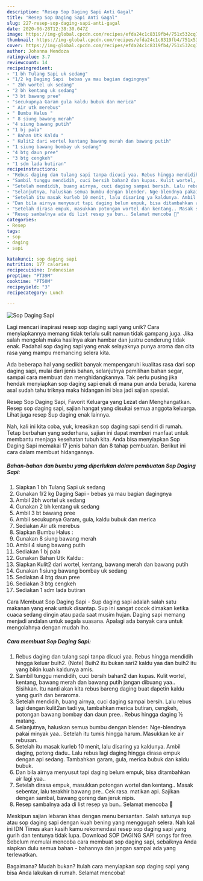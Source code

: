 ```yaml
---
description: "Resep Sop Daging Sapi Anti Gagal"
title: "Resep Sop Daging Sapi Anti Gagal"
slug: 227-resep-sop-daging-sapi-anti-gagal
date: 2020-06-28T12:38:30.047Z
image: https://img-global.cpcdn.com/recipes/efda24c1c8319fb4/751x532cq70/sop-daging-sapi-foto-resep-utama.jpg
thumbnail: https://img-global.cpcdn.com/recipes/efda24c1c8319fb4/751x532cq70/sop-daging-sapi-foto-resep-utama.jpg
cover: https://img-global.cpcdn.com/recipes/efda24c1c8319fb4/751x532cq70/sop-daging-sapi-foto-resep-utama.jpg
author: Johanna Mendoza
ratingvalue: 3.7
reviewcount: 14
recipeingredient:
- "1 bh Tulang Sapi uk sedang"
- "1/2 kg Daging Sapi  bebas ya mau bagian dagingnya"
- " 2bh wortel uk sedang"
- "2 bh kentang uk sedang"
- "3 bt bawang pree"
- "secukupnya Garam gula kaldu bubuk dan merica"
- " Air utk merebus"
- " Bumbu Halus "
- " 8 siung bawang merah"
- "4 siung bawang putih"
- "1 bj pala"
- " Bahan Utk Kaldu "
- " Kulit2 dari wortel kentang bawang merah dan bawang putih"
- "1 siung bawang bombay uk sedang"
- "4 btg daun pree"
- "3 btg cengkeh"
- "1 sdm lada butiran"
recipeinstructions:
- "Rebus daging dan tulang sapi tanpa dicuci yaa. Rebus hingga mendidih hingga keluar buih2. (Note) Buih2 itu bukan sari2 kaldu yaa dan buih2 itu yang bikin kuah kaldunya amis."
- "Sambil tunggu mendidih, cuci bersih bahan2 dan kupas. Kulit wortel, kentang, bawang merah dan bawang putih jangan dibuang yaa.. Sisihkan. Itu nanti akan kita rebus bareng daging buat dapetin kaldu yang gurih dan beraroma."
- "Setelah mendidih, buang airnya, cuci daging sampai bersih. Lalu rebus lagi dengan kulit2an tadi ya, tambahkan merica butiran, cengkeh, potongan bawang bombay dan daun pree.. Rebus hingga daging ½ matang."
- "Selanjutnya, haluskan semua bumbu dengan blender. Nge-blendnya pakai minyak yaa.. Setelah itu tumis hingga harum. Masukkan ke air rebusan."
- "Setelah itu masak kurleb 10 menit, lalu disaring ya kaldunya. Ambil daging, potong dadu.. Lalu rebus lagi daging hingga dirasa empuk dengan api sedang. Tambahkan garam, gula, merica bubuk dan kaldu bubuk."
- "Dan bila airnya menyusut tapi daging belum empuk, bisa ditambahkan air lagi yaa.."
- "Setelah dirasa empuk, masukkan potongan wortel dan kentang.. Masak sebentar, lalu terakhir bawang pre.. Cek rasa. matikan api. Sajikan dengan sambal, bawang goreng dan jeruk nipis."
- "Resep sambalnya ada di list resep ya bun.. Selamat mencoba 🥰"
categories:
- Resep
tags:
- sop
- daging
- sapi

katakunci: sop daging sapi 
nutrition: 177 calories
recipecuisine: Indonesian
preptime: "PT39M"
cooktime: "PT50M"
recipeyield: "3"
recipecategory: Lunch

---
```



![Sop Daging Sapi](https://img-global.cpcdn.com/recipes/efda24c1c8319fb4/751x532cq70/sop-daging-sapi-foto-resep-utama.jpg)

Lagi mencari inspirasi resep sop daging sapi yang unik? Cara menyiapkannya memang tidak terlalu sulit namun tidak gampang juga. Jika salah mengolah maka hasilnya akan hambar dan justru cenderung tidak enak. Padahal sop daging sapi yang enak selayaknya punya aroma dan cita rasa yang mampu memancing selera kita.

Ada beberapa hal yang sedikit banyak mempengaruhi kualitas rasa dari sop daging sapi, mulai dari jenis bahan, selanjutnya pemilihan bahan segar, sampai cara membuat dan menghidangkannya. Tak perlu pusing jika hendak menyiapkan sop daging sapi enak di mana pun anda berada, karena asal sudah tahu triknya maka hidangan ini bisa jadi sajian spesial.

Resep Sop Daging Sapi, Favorit Keluarga yang Lezat dan Menghangatkan. Resep sop daging sapi, sajian hangat yang disukai semua anggota keluarga. Lihat juga resep Sup daging enak lainnya.


Nah, kali ini kita coba, yuk, kreasikan sop daging sapi sendiri di rumah. Tetap berbahan yang sederhana, sajian ini dapat memberi manfaat untuk membantu menjaga kesehatan tubuh kita. Anda bisa menyiapkan Sop Daging Sapi memakai 17 jenis bahan dan 8 tahap pembuatan. Berikut ini cara dalam membuat hidangannya.

<!--inarticleads1-->

##### Bahan-bahan dan bumbu yang diperlukan dalam pembuatan Sop Daging Sapi:

1. Siapkan 1 bh Tulang Sapi uk sedang
1. Gunakan 1/2 kg Daging Sapi - bebas ya mau bagian dagingnya
1. Ambil  2bh wortel uk sedang
1. Gunakan 2 bh kentang uk sedang
1. Ambil 3 bt bawang pree
1. Ambil secukupnya Garam, gula, kaldu bubuk dan merica
1. Sediakan  Air utk merebus
1. Siapkan  Bumbu Halus :
1. Gunakan  8 siung bawang merah
1. Ambil 4 siung bawang putih
1. Sediakan 1 bj pala
1. Gunakan  Bahan Utk Kaldu :
1. Siapkan  Kulit2 dari wortel, kentang, bawang merah dan bawang putih
1. Gunakan 1 siung bawang bombay uk sedang
1. Sediakan 4 btg daun pree
1. Sediakan 3 btg cengkeh
1. Sediakan 1 sdm lada butiran


Cara Membuat Sop Daging Sapi - Sup daging sapi adalah salah satu makanan yang enak untuk disantap. Sup ini sangat cocok dimakan ketika cuaca sedang dingin atau pada saat musim hujan. Daging sapi memang menjadi andalan untuk segala suasana. Apalagi ada banyak cara untuk mengolahnya dengan mudah lho. 

<!--inarticleads2-->

##### Cara membuat Sop Daging Sapi:

1. Rebus daging dan tulang sapi tanpa dicuci yaa. Rebus hingga mendidih hingga keluar buih2. (Note) Buih2 itu bukan sari2 kaldu yaa dan buih2 itu yang bikin kuah kaldunya amis.
1. Sambil tunggu mendidih, cuci bersih bahan2 dan kupas. Kulit wortel, kentang, bawang merah dan bawang putih jangan dibuang yaa.. Sisihkan. Itu nanti akan kita rebus bareng daging buat dapetin kaldu yang gurih dan beraroma.
1. Setelah mendidih, buang airnya, cuci daging sampai bersih. Lalu rebus lagi dengan kulit2an tadi ya, tambahkan merica butiran, cengkeh, potongan bawang bombay dan daun pree.. Rebus hingga daging ½ matang.
1. Selanjutnya, haluskan semua bumbu dengan blender. Nge-blendnya pakai minyak yaa.. Setelah itu tumis hingga harum. Masukkan ke air rebusan.
1. Setelah itu masak kurleb 10 menit, lalu disaring ya kaldunya. Ambil daging, potong dadu.. Lalu rebus lagi daging hingga dirasa empuk dengan api sedang. Tambahkan garam, gula, merica bubuk dan kaldu bubuk.
1. Dan bila airnya menyusut tapi daging belum empuk, bisa ditambahkan air lagi yaa..
1. Setelah dirasa empuk, masukkan potongan wortel dan kentang.. Masak sebentar, lalu terakhir bawang pre.. Cek rasa. matikan api. Sajikan dengan sambal, bawang goreng dan jeruk nipis.
1. Resep sambalnya ada di list resep ya bun.. Selamat mencoba 🥰


Meskipun sajian lebaran khas dengan menu bersantan. Salah satunya sup atau sop daging sapi dengan kuah bening yang menggugah selera. Nah kali ini IDN Times akan kasih kamu rekomendasi resep sop daging sapi yang gurih dan tentunya tidak lupa. Download SOP DAGING SAPI songs for free. Sebelum memulai mencoba cara membuat sop daging sapi, sebaiknya Anda siapkan dulu semua bahan - bahannya dan jangan sampai ada yang terlewatkan. 

Bagaimana? Mudah bukan? Itulah cara menyiapkan sop daging sapi yang bisa Anda lakukan di rumah. Selamat mencoba!
